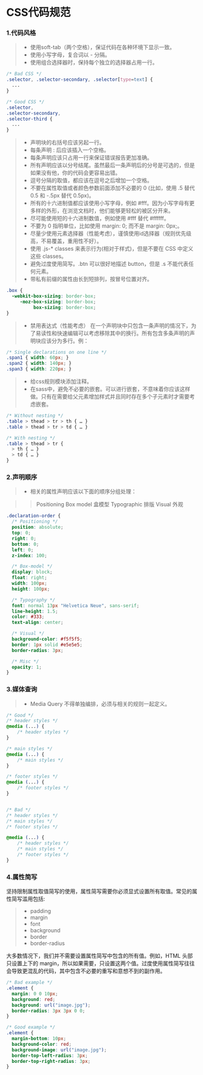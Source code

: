 # CSS代码规范

### 1.代码风格

>* 使用soft-tab（两个空格），保证代码在各种环境下显示一致。
>* 使用小写字母，复合词以 - 分隔。
>* 使用组合选择器时，保持每个独立的选择器占用一行。

```css
/* Bad CSS */
.selector, .selector-secondary, .selector[type=text] {
  ...
}

/* Good CSS */
.selector,
.selector-secondary,
.selector-third {
  ...
}
```
>* 声明块的右括号应该另起一行。
>* 每条声明 : 后应该插入一个空格。
>* 每条声明应该只占用一行来保证错误报告更加准确。
>* 所有声明应该以分号结尾。虽然最后一条声明后的分号是可选的，但是如果没有他，你的代码会更容易出错。
>* 逗号分隔的取值，都应该在逗号之后增加一个空格。
>* 不要在属性取值或者颜色参数前面添加不必要的 0 (比如，使用 .5 替代 0.5 和 -.5px 替代 0.5px)。
>* 所有的十六进制值都应该使用小写字母，例如 #fff。因为小写字母有更多样的外形，在浏览文档时，他们能够更轻松的被区分开来。
>* 尽可能使用短的十六进制数值，例如使用 #fff 替代 #ffffff。
>* 不要为 0 指明单位，比如使用 margin: 0; 而不是 margin: 0px;。
>* 尽量少使用元素选择器（性能考虑），谨慎使用id选择器（规则优先级高，不易覆盖，重用性不好）。
>* 使用 .js-* classes 来表示行为(相对于样式)，但是不要在 CSS 中定义这些 classes。
>* 避免过度使用简写。.btn 可以很好地描述 button，但是 .s 不能代表任何元素。
>*  带私有前缀的属性由长到短排列，按冒号位置对齐。

```css
.box {
  -webkit-box-sizing: border-box;
     -moz-box-sizing: border-box;
          box-sizing: border-box;
}
```
>* 禁用表达式（性能考虑）
在一个声明块中只包含一条声明的情况下，为了易读性和快速编辑可以考虑移除其中的换行。所有包含多条声明的声明块应该分为多行。例：

```css
/* Single declarations on one line */
.span1 { width: 60px; }
.span2 { width: 140px; }
.span3 { width: 220px; }
```
>* 给css规则模块添加注释。
>* 在sass中，避免不必要的嵌套。可以进行嵌套，不意味着你应该这样做。只有在需要给父元素增加样式并且同时存在多个子元素时才需要考虑嵌套。

```css
/* Without nesting */
.table > thead > tr > th { … }
.table > thead > tr > td { … }

/* With nesting */
.table > thead > tr {
  > th { … }
  > td { … }
}
```


### 2.声明顺序

>* 相关的属性声明应该以下面的顺序分组处理：

>> Positioning
>> Box model 盒模型
>> Typographic 排版
>> Visual 外观

```css
.declaration-order {
  /* Positioning */
  position: absolute;
  top: 0;
  right: 0;
  bottom: 0;
  left: 0;
  z-index: 100;

  /* Box-model */
  display: block;
  float: right;
  width: 100px;
  height: 100px;

  /* Typography */
  font: normal 13px "Helvetica Neue", sans-serif;
  line-height: 1.5;
  color: #333;
  text-align: center;

  /* Visual */
  background-color: #f5f5f5;
  border: 1px solid #e5e5e5;
  border-radius: 3px;

  /* Misc */
  opacity: 1;
}
```

### 3.媒体查询

>* Media Query 不得单独编排，必须与相关的规则一起定义。

```css
/* Good */
/* header styles */
@media (...) {
    /* header styles */
}

/* main styles */
@media (...) {
    /* main styles */
}

/* footer styles */
@media (...) {
    /* footer styles */
}


/* Bad */
/* header styles */
/* main styles */
/* footer styles */

@media (...) {
    /* header styles */
    /* main styles */
    /* footer styles */
}
```

### 4.属性简写

坚持限制属性取值简写的使用，属性简写需要你必须显式设置所有取值。常见的属性简写滥用包括:

>* padding
>* margin
>* font
>* background
>* border
>* border-radius

大多数情况下，我们并不需要设置属性简写中包含的所有值。例如，HTML 头部只设置上下的 margin，所以如果需要，只设置这两个值。过度使用属性简写往往会导致更混乱的代码，其中包含不必要的重写和意想不到的副作用。

```css
/* Bad example */
.element {
  margin: 0 0 10px;
  background: red;
  background: url("image.jpg");
  border-radius: 3px 3px 0 0;
}

/* Good example */
.element {
  margin-bottom: 10px;
  background-color: red;
  background-image: url("image.jpg");
  border-top-left-radius: 3px;
  border-top-right-radius: 3px;
}
```
